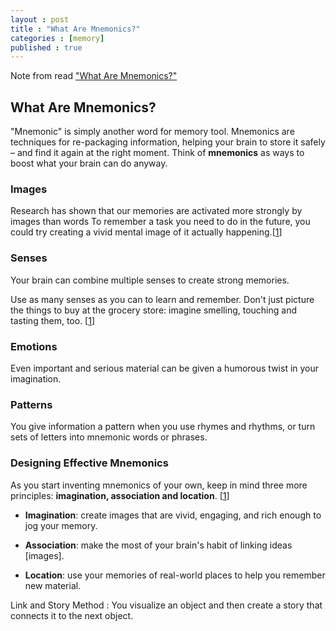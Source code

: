 ```yaml
---
layout : post
title : "What Are Mnemonics?"
categories : [memory]
published : true
---
```

Note from read ["What Are Mnemonics?"][1]

## What Are Mnemonics?
"Mnemonic" is simply another word for memory tool. Mnemonics are techniques for re-packaging information, helping your brain to store it safely – and find it again at the right moment. Think of **mnemonics** as ways to boost what your brain can do anyway.

### Images
Research has shown that our memories are activated more strongly by images than words
To remember a task you need to do in the future, you could try creating a vivid mental image of it actually happening.\[[1]\]


### Senses
Your brain can combine multiple senses to create strong memories.

Use as many senses as you can to learn and remember. Don't just picture the things to buy at the grocery store: imagine smelling, touching and tasting them, too. \[[1]\]

### Emotions
Even important and serious material can be given a humorous twist in your imagination.

### Patterns
You give information a pattern when you use rhymes and rhythms, or turn sets of letters into mnemonic words or phrases.


### Designing Effective Mnemonics
As you start inventing mnemonics of your own, keep in mind three more principles: **imagination, association and location**. \[[1]\]

*  **Imagination**: create images that are vivid, engaging, and rich enough to jog your memory.

*  **Association**: make the most of your brain's habit of linking ideas [images].

*  **Location**: use your memories of real-world places to help you remember new material.

Link and Story Method : You visualize an object and then create a story that connects it to the next object.

[1]: https://www.mindtools.com/memory.html "Mnemonics"
